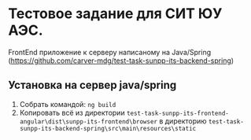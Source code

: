 # Тестовое задание для СИТ ЮУ АЭС.

FrontEnd приложение к серверу написаному на Java/Spring (https://github.com/carver-mdg/test-task-sunpp-its-backend-spring)

## Установка на сервер java/spring
1. Собрать командой: `ng build`
1. Копировать всё из директории `test-task-sunpp-its-frontend-angular\dist\sunpp-its-frontend\browser` в директорию `test-task-sunpp-its-backend-spring\src\main\resources\static`